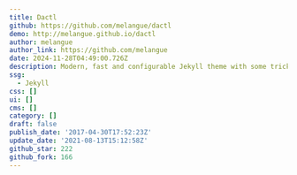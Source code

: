 ```yaml
---
title: Dactl
github: https://github.com/melangue/dactl
demo: http://melangue.github.io/dactl
author: melangue
author_link: https://github.com/melangue
date: 2024-11-28T04:49:00.726Z
description: Modern, fast and configurable Jekyll theme with some tricks up it's sleeve.
ssg:
  - Jekyll
css: []
ui: []
cms: []
category: []
draft: false
publish_date: '2017-04-30T17:52:23Z'
update_date: '2021-08-13T15:12:58Z'
github_star: 222
github_fork: 166
---
```

